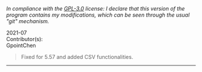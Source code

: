 *In compliance with the [GPL-3.0](https://opensource.org/licenses/GPL-3.0) license: I declare that this version of the program contains my modifications, which can be seen through the usual "git" mechanism.*  


2021-07  
Contributor(s):  
GpointChen  
>Fixed for 5.57 and added CSV functionalities.  
- - - - - - - - - - - - - - - - - - - - - - - - - - - 

